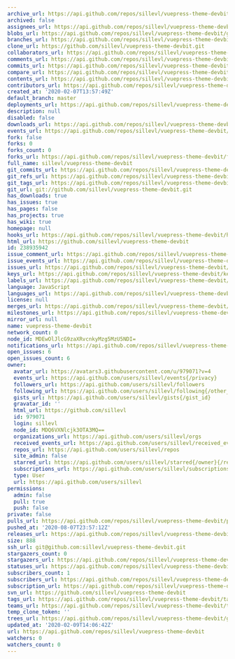 ```yaml
---
archive_url: https://api.github.com/repos/sillevl/vuepress-theme-devbit/{archive_format}{/ref}
archived: false
assignees_url: https://api.github.com/repos/sillevl/vuepress-theme-devbit/assignees{/user}
blobs_url: https://api.github.com/repos/sillevl/vuepress-theme-devbit/git/blobs{/sha}
branches_url: https://api.github.com/repos/sillevl/vuepress-theme-devbit/branches{/branch}
clone_url: https://github.com/sillevl/vuepress-theme-devbit.git
collaborators_url: https://api.github.com/repos/sillevl/vuepress-theme-devbit/collaborators{/collaborator}
comments_url: https://api.github.com/repos/sillevl/vuepress-theme-devbit/comments{/number}
commits_url: https://api.github.com/repos/sillevl/vuepress-theme-devbit/commits{/sha}
compare_url: https://api.github.com/repos/sillevl/vuepress-theme-devbit/compare/{base}...{head}
contents_url: https://api.github.com/repos/sillevl/vuepress-theme-devbit/contents/{+path}
contributors_url: https://api.github.com/repos/sillevl/vuepress-theme-devbit/contributors
created_at: '2020-02-07T13:57:49Z'
default_branch: master
deployments_url: https://api.github.com/repos/sillevl/vuepress-theme-devbit/deployments
description: null
disabled: false
downloads_url: https://api.github.com/repos/sillevl/vuepress-theme-devbit/downloads
events_url: https://api.github.com/repos/sillevl/vuepress-theme-devbit/events
fork: false
forks: 0
forks_count: 0
forks_url: https://api.github.com/repos/sillevl/vuepress-theme-devbit/forks
full_name: sillevl/vuepress-theme-devbit
git_commits_url: https://api.github.com/repos/sillevl/vuepress-theme-devbit/git/commits{/sha}
git_refs_url: https://api.github.com/repos/sillevl/vuepress-theme-devbit/git/refs{/sha}
git_tags_url: https://api.github.com/repos/sillevl/vuepress-theme-devbit/git/tags{/sha}
git_url: git://github.com/sillevl/vuepress-theme-devbit.git
has_downloads: true
has_issues: true
has_pages: false
has_projects: true
has_wiki: true
homepage: null
hooks_url: https://api.github.com/repos/sillevl/vuepress-theme-devbit/hooks
html_url: https://github.com/sillevl/vuepress-theme-devbit
id: 238935942
issue_comment_url: https://api.github.com/repos/sillevl/vuepress-theme-devbit/issues/comments{/number}
issue_events_url: https://api.github.com/repos/sillevl/vuepress-theme-devbit/issues/events{/number}
issues_url: https://api.github.com/repos/sillevl/vuepress-theme-devbit/issues{/number}
keys_url: https://api.github.com/repos/sillevl/vuepress-theme-devbit/keys{/key_id}
labels_url: https://api.github.com/repos/sillevl/vuepress-theme-devbit/labels{/name}
language: JavaScript
languages_url: https://api.github.com/repos/sillevl/vuepress-theme-devbit/languages
license: null
merges_url: https://api.github.com/repos/sillevl/vuepress-theme-devbit/merges
milestones_url: https://api.github.com/repos/sillevl/vuepress-theme-devbit/milestones{/number}
mirror_url: null
name: vuepress-theme-devbit
network_count: 0
node_id: MDEwOlJlcG9zaXRvcnkyMzg5MzU5NDI=
notifications_url: https://api.github.com/repos/sillevl/vuepress-theme-devbit/notifications{?since,all,participating}
open_issues: 6
open_issues_count: 6
owner:
  avatar_url: https://avatars3.githubusercontent.com/u/979071?v=4
  events_url: https://api.github.com/users/sillevl/events{/privacy}
  followers_url: https://api.github.com/users/sillevl/followers
  following_url: https://api.github.com/users/sillevl/following{/other_user}
  gists_url: https://api.github.com/users/sillevl/gists{/gist_id}
  gravatar_id: ''
  html_url: https://github.com/sillevl
  id: 979071
  login: sillevl
  node_id: MDQ6VXNlcjk3OTA3MQ==
  organizations_url: https://api.github.com/users/sillevl/orgs
  received_events_url: https://api.github.com/users/sillevl/received_events
  repos_url: https://api.github.com/users/sillevl/repos
  site_admin: false
  starred_url: https://api.github.com/users/sillevl/starred{/owner}{/repo}
  subscriptions_url: https://api.github.com/users/sillevl/subscriptions
  type: User
  url: https://api.github.com/users/sillevl
permissions:
  admin: false
  pull: true
  push: false
private: false
pulls_url: https://api.github.com/repos/sillevl/vuepress-theme-devbit/pulls{/number}
pushed_at: '2020-08-07T23:57:12Z'
releases_url: https://api.github.com/repos/sillevl/vuepress-theme-devbit/releases{/id}
size: 888
ssh_url: git@github.com:sillevl/vuepress-theme-devbit.git
stargazers_count: 0
stargazers_url: https://api.github.com/repos/sillevl/vuepress-theme-devbit/stargazers
statuses_url: https://api.github.com/repos/sillevl/vuepress-theme-devbit/statuses/{sha}
subscribers_count: 1
subscribers_url: https://api.github.com/repos/sillevl/vuepress-theme-devbit/subscribers
subscription_url: https://api.github.com/repos/sillevl/vuepress-theme-devbit/subscription
svn_url: https://github.com/sillevl/vuepress-theme-devbit
tags_url: https://api.github.com/repos/sillevl/vuepress-theme-devbit/tags
teams_url: https://api.github.com/repos/sillevl/vuepress-theme-devbit/teams
temp_clone_token: ''
trees_url: https://api.github.com/repos/sillevl/vuepress-theme-devbit/git/trees{/sha}
updated_at: '2020-02-09T14:06:42Z'
url: https://api.github.com/repos/sillevl/vuepress-theme-devbit
watchers: 0
watchers_count: 0
---
```


